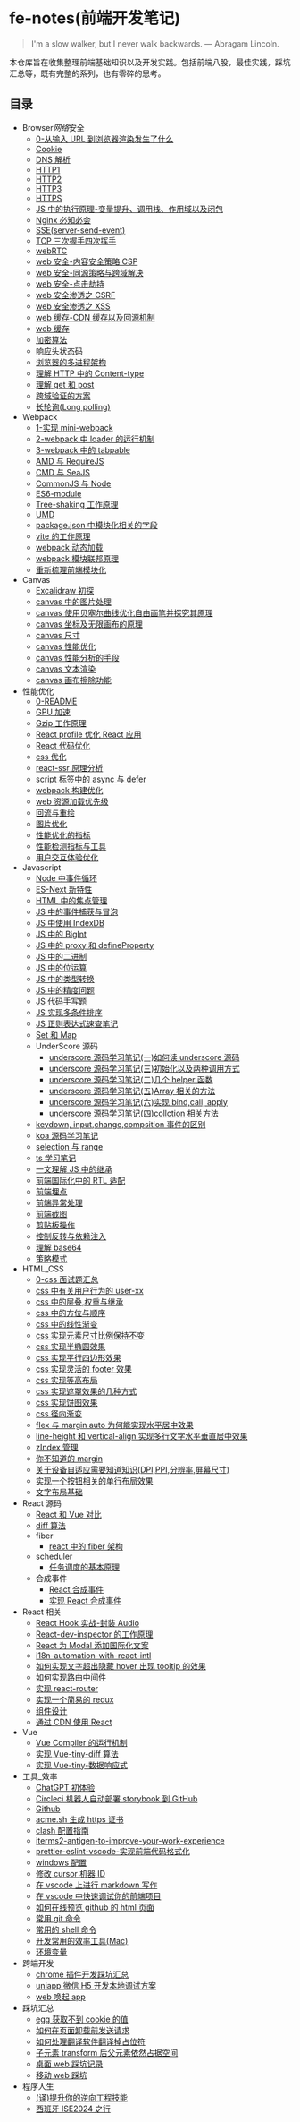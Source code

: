 # fe-notes(前端开发笔记)

> I'm a slow walker, but I never walk backwards. — Abragam Lincoln.

本仓库旨在收集整理前端基础知识以及开发实践。包括前端八股，最佳实践，踩坑汇总等，既有完整的系列，也有零碎的思考。

## 目录

- Browser*网络*安全
  - [0-从输入 URL 到浏览器渲染发生了什么](Browser_%E7%BD%91%E7%BB%9C_%E5%AE%89%E5%85%A8%2F0-%E4%BB%8E%E8%BE%93%E5%85%A5%20URL%20%E5%88%B0%E6%B5%8F%E8%A7%88%E5%99%A8%E6%B8%B2%E6%9F%93%E5%8F%91%E7%94%9F%E4%BA%86%E4%BB%80%E4%B9%88.md)
  - [Cookie](Browser_%E7%BD%91%E7%BB%9C_%E5%AE%89%E5%85%A8%2FCookie.md)
  - [DNS 解析](Browser_%E7%BD%91%E7%BB%9C_%E5%AE%89%E5%85%A8%2FDNS%E8%A7%A3%E6%9E%90.md)
  - [HTTP1](Browser_%E7%BD%91%E7%BB%9C_%E5%AE%89%E5%85%A8%2FHTTP1.md)
  - [HTTP2](Browser_%E7%BD%91%E7%BB%9C_%E5%AE%89%E5%85%A8%2FHTTP2.md)
  - [HTTP3](Browser_%E7%BD%91%E7%BB%9C_%E5%AE%89%E5%85%A8%2FHTTP3.md)
  - [HTTPS](Browser_%E7%BD%91%E7%BB%9C_%E5%AE%89%E5%85%A8%2FHTTPS.md)
  - [JS 中的执行原理-变量提升、调用栈、作用域以及闭包](Browser_%E7%BD%91%E7%BB%9C_%E5%AE%89%E5%85%A8%2FJS%E4%B8%AD%E7%9A%84%E6%89%A7%E8%A1%8C%E5%8E%9F%E7%90%86-%E5%8F%98%E9%87%8F%E6%8F%90%E5%8D%87%E3%80%81%E8%B0%83%E7%94%A8%E6%A0%88%E3%80%81%E4%BD%9C%E7%94%A8%E5%9F%9F%E4%BB%A5%E5%8F%8A%E9%97%AD%E5%8C%85.md)
  - [Nginx 必知必会](Browser_%E7%BD%91%E7%BB%9C_%E5%AE%89%E5%85%A8%2FNginx%E5%BF%85%E7%9F%A5%E5%BF%85%E4%BC%9A.md)
  - [SSE(server-send-event)](<Browser_%E7%BD%91%E7%BB%9C_%E5%AE%89%E5%85%A8%2FSSE(server-send-event).md>)
  - [TCP 三次握手四次挥手](Browser_%E7%BD%91%E7%BB%9C_%E5%AE%89%E5%85%A8%2FTCP%E4%B8%89%E6%AC%A1%E6%8F%A1%E6%89%8B%E5%9B%9B%E6%AC%A1%E6%8C%A5%E6%89%8B.md)
  - [webRTC](Browser_%E7%BD%91%E7%BB%9C_%E5%AE%89%E5%85%A8%2FwebRTC.md)
  - [web 安全-内容安全策略 CSP](Browser_%E7%BD%91%E7%BB%9C_%E5%AE%89%E5%85%A8%2Fweb%E5%AE%89%E5%85%A8-%E5%86%85%E5%AE%B9%E5%AE%89%E5%85%A8%E7%AD%96%E7%95%A5CSP.md)
  - [web 安全-同源策略与跨域解决](Browser_%E7%BD%91%E7%BB%9C_%E5%AE%89%E5%85%A8%2Fweb%E5%AE%89%E5%85%A8-%E5%90%8C%E6%BA%90%E7%AD%96%E7%95%A5%E4%B8%8E%E8%B7%A8%E5%9F%9F%E8%A7%A3%E5%86%B3.md)
  - [web 安全-点击劫持](Browser_%E7%BD%91%E7%BB%9C_%E5%AE%89%E5%85%A8%2Fweb%E5%AE%89%E5%85%A8-%E7%82%B9%E5%87%BB%E5%8A%AB%E6%8C%81.md)
  - [web 安全渗透之 CSRF](Browser_%E7%BD%91%E7%BB%9C_%E5%AE%89%E5%85%A8%2Fweb%E5%AE%89%E5%85%A8%E6%B8%97%E9%80%8F%E4%B9%8BCSRF.md)
  - [web 安全渗透之 XSS](Browser_%E7%BD%91%E7%BB%9C_%E5%AE%89%E5%85%A8%2Fweb%E5%AE%89%E5%85%A8%E6%B8%97%E9%80%8F%E4%B9%8BXSS.md)
  - [web 缓存-CDN 缓存以及回源机制](Browser_%E7%BD%91%E7%BB%9C_%E5%AE%89%E5%85%A8%2Fweb%E7%BC%93%E5%AD%98-CDN%E7%BC%93%E5%AD%98%E4%BB%A5%E5%8F%8A%E5%9B%9E%E6%BA%90%E6%9C%BA%E5%88%B6.md)
  - [web 缓存](Browser_%E7%BD%91%E7%BB%9C_%E5%AE%89%E5%85%A8%2Fweb%E7%BC%93%E5%AD%98.md)
  - [加密算法](Browser_%E7%BD%91%E7%BB%9C_%E5%AE%89%E5%85%A8%2F%E5%8A%A0%E5%AF%86%E7%AE%97%E6%B3%95.md)
  - [响应头状态码](Browser_%E7%BD%91%E7%BB%9C_%E5%AE%89%E5%85%A8%2F%E5%93%8D%E5%BA%94%E5%A4%B4%E7%8A%B6%E6%80%81%E7%A0%81.md)
  - [浏览器的多进程架构](Browser_%E7%BD%91%E7%BB%9C_%E5%AE%89%E5%85%A8%2F%E6%B5%8F%E8%A7%88%E5%99%A8%E7%9A%84%E5%A4%9A%E8%BF%9B%E7%A8%8B%E6%9E%B6%E6%9E%84.md)
  - [理解 HTTP 中的 Content-type](Browser_%E7%BD%91%E7%BB%9C_%E5%AE%89%E5%85%A8%2F%E7%90%86%E8%A7%A3HTTP%E4%B8%AD%E7%9A%84Content-type.md)
  - [理解 get 和 post](Browser_%E7%BD%91%E7%BB%9C_%E5%AE%89%E5%85%A8%2F%E7%90%86%E8%A7%A3get%E5%92%8Cpost.md)
  - [跨域验证的方案](Browser_%E7%BD%91%E7%BB%9C_%E5%AE%89%E5%85%A8%2F%E8%B7%A8%E5%9F%9F%E9%AA%8C%E8%AF%81%E7%9A%84%E6%96%B9%E6%A1%88.md)
  - [长轮询(Long polling)](<Browser_%E7%BD%91%E7%BB%9C_%E5%AE%89%E5%85%A8%2F%E9%95%BF%E8%BD%AE%E8%AF%A2(Long%20polling).md>)
- Webpack
  - [1-实现 mini-webpack](Webpack%2F1-%E5%AE%9E%E7%8E%B0mini-webpack.md)
  - [2-webpack 中 loader 的运行机制](Webpack%2F2-webpack%E4%B8%ADloader%E7%9A%84%E8%BF%90%E8%A1%8C%E6%9C%BA%E5%88%B6.md)
  - [3-webpack 中的 tabpable](Webpack%2F3-webpack%E4%B8%AD%E7%9A%84tabpable.md)
  - [AMD 与 RequireJS](Webpack%2FAMD%E4%B8%8ERequireJS.md)
  - [CMD 与 SeaJS](Webpack%2FCMD%E4%B8%8ESeaJS.md)
  - [CommonJS 与 Node](Webpack%2FCommonJS%E4%B8%8ENode.md)
  - [ES6-module](Webpack%2FES6-module.md)
  - [Tree-shaking 工作原理](Webpack%2FTree-shaking%E5%B7%A5%E4%BD%9C%E5%8E%9F%E7%90%86.md)
  - [UMD](Webpack%2FUMD.md)
  - [package.json 中模块化相关的字段](Webpack%2Fpackage.json%E4%B8%AD%E6%A8%A1%E5%9D%97%E5%8C%96%E7%9B%B8%E5%85%B3%E7%9A%84%E5%AD%97%E6%AE%B5.md)
  - [vite 的工作原理](Webpack%2Fvite%E7%9A%84%E5%B7%A5%E4%BD%9C%E5%8E%9F%E7%90%86.md)
  - [webpack 动态加载](Webpack%2Fwebpack%E5%8A%A8%E6%80%81%E5%8A%A0%E8%BD%BD.md)
  - [webpack 模块联邦原理](Webpack%2Fwebpack%E6%A8%A1%E5%9D%97%E8%81%94%E9%82%A6%E5%8E%9F%E7%90%86.md)
  - [重新梳理前端模块化](Webpack%2F%E9%87%8D%E6%96%B0%E6%A2%B3%E7%90%86%E5%89%8D%E7%AB%AF%E6%A8%A1%E5%9D%97%E5%8C%96.md)
- Canvas
  - [Excalidraw 初探](Canvas%2FExcalidraw%E5%88%9D%E6%8E%A2.md)
  - [canvas 中的图片处理](Canvas%2Fcanvas%E4%B8%AD%E7%9A%84%E5%9B%BE%E7%89%87%E5%A4%84%E7%90%86.md)
  - [canvas 使用贝塞尔曲线优化自由画笔并探究其原理](Canvas%2Fcanvas%E4%BD%BF%E7%94%A8%E8%B4%9D%E5%A1%9E%E5%B0%94%E6%9B%B2%E7%BA%BF%E4%BC%98%E5%8C%96%E8%87%AA%E7%94%B1%E7%94%BB%E7%AC%94%E5%B9%B6%E6%8E%A2%E7%A9%B6%E5%85%B6%E5%8E%9F%E7%90%86.md)
  - [canvas 坐标及无限画布的原理](Canvas%2Fcanvas%E5%9D%90%E6%A0%87%E5%8F%8A%E6%97%A0%E9%99%90%E7%94%BB%E5%B8%83%E7%9A%84%E5%8E%9F%E7%90%86.md)
  - [canvas 尺寸](Canvas%2Fcanvas%E5%B0%BA%E5%AF%B8.md)
  - [canvas 性能优化](Canvas%2Fcanvas%E6%80%A7%E8%83%BD%E4%BC%98%E5%8C%96.md)
  - [canvas 性能分析的手段](Canvas%2Fcanvas%E6%80%A7%E8%83%BD%E5%88%86%E6%9E%90%E7%9A%84%E6%89%8B%E6%AE%B5.md)
  - [canvas 文本渲染](Canvas%2Fcanvas%E6%96%87%E6%9C%AC%E6%B8%B2%E6%9F%93.md)
  - [canvas 画布擦除功能](Canvas%2Fcanvas%E7%94%BB%E5%B8%83%E6%93%A6%E9%99%A4%E5%8A%9F%E8%83%BD.md)
- 性能优化
  - [0-README](%E6%80%A7%E8%83%BD%E4%BC%98%E5%8C%96%2F0-README.md)
  - [GPU 加速](%E6%80%A7%E8%83%BD%E4%BC%98%E5%8C%96%2FGPU%E5%8A%A0%E9%80%9F.md)
  - [Gzip 工作原理](%E6%80%A7%E8%83%BD%E4%BC%98%E5%8C%96%2FGzip%E5%B7%A5%E4%BD%9C%E5%8E%9F%E7%90%86.md)
  - [React profile 优化 React 应用](%E6%80%A7%E8%83%BD%E4%BC%98%E5%8C%96%2FReact%20profile%E4%BC%98%E5%8C%96React%E5%BA%94%E7%94%A8.md)
  - [React 代码优化](%E6%80%A7%E8%83%BD%E4%BC%98%E5%8C%96%2FReact%E4%BB%A3%E7%A0%81%E4%BC%98%E5%8C%96.md)
  - [css 优化](%E6%80%A7%E8%83%BD%E4%BC%98%E5%8C%96%2Fcss%E4%BC%98%E5%8C%96.md)
  - [react-ssr 原理分析](%E6%80%A7%E8%83%BD%E4%BC%98%E5%8C%96%2Freact-ssr%E5%8E%9F%E7%90%86%E5%88%86%E6%9E%90.md)
  - [script 标签中的 async 与 defer](%E6%80%A7%E8%83%BD%E4%BC%98%E5%8C%96%2Fscript%E6%A0%87%E7%AD%BE%E4%B8%AD%E7%9A%84async%E4%B8%8Edefer.md)
  - [webpack 构建优化](%E6%80%A7%E8%83%BD%E4%BC%98%E5%8C%96%2Fwebpack%E6%9E%84%E5%BB%BA%E4%BC%98%E5%8C%96.md)
  - [web 资源加载优先级](%E6%80%A7%E8%83%BD%E4%BC%98%E5%8C%96%2Fweb%E8%B5%84%E6%BA%90%E5%8A%A0%E8%BD%BD%E4%BC%98%E5%85%88%E7%BA%A7.md)
  - [回流与重绘](%E6%80%A7%E8%83%BD%E4%BC%98%E5%8C%96%2F%E5%9B%9E%E6%B5%81%E4%B8%8E%E9%87%8D%E7%BB%98.md)
  - [图片优化](%E6%80%A7%E8%83%BD%E4%BC%98%E5%8C%96%2F%E5%9B%BE%E7%89%87%E4%BC%98%E5%8C%96.md)
  - [性能优化的指标](%E6%80%A7%E8%83%BD%E4%BC%98%E5%8C%96%2F%E6%80%A7%E8%83%BD%E4%BC%98%E5%8C%96%E7%9A%84%E6%8C%87%E6%A0%87.md)
  - [性能检测指标与工具](%E6%80%A7%E8%83%BD%E4%BC%98%E5%8C%96%2F%E6%80%A7%E8%83%BD%E6%A3%80%E6%B5%8B%E6%8C%87%E6%A0%87%E4%B8%8E%E5%B7%A5%E5%85%B7.md)
  - [用户交互体验优化](%E6%80%A7%E8%83%BD%E4%BC%98%E5%8C%96%2F%E7%94%A8%E6%88%B7%E4%BA%A4%E4%BA%92%E4%BD%93%E9%AA%8C%E4%BC%98%E5%8C%96.md)
- Javascript
  - [ Node 中事件循环](Javascript%2F%20Node%E4%B8%AD%E4%BA%8B%E4%BB%B6%E5%BE%AA%E7%8E%AF.md)
  - [ES-Next 新特性](Javascript%2FES-Next%20%E6%96%B0%E7%89%B9%E6%80%A7.md)
  - [HTML 中的焦点管理](Javascript%2FHTML%E4%B8%AD%E7%9A%84%E7%84%A6%E7%82%B9%E7%AE%A1%E7%90%86.md)
  - [JS 中的事件捕获与冒泡](Javascript%2FJS%20%E4%B8%AD%E7%9A%84%E4%BA%8B%E4%BB%B6%E6%8D%95%E8%8E%B7%E4%B8%8E%E5%86%92%E6%B3%A1.md)
  - [JS 中使用 IndexDB](Javascript%2FJS%E4%B8%AD%E4%BD%BF%E7%94%A8IndexDB.md)
  - [JS 中的 BigInt](Javascript%2FJS%E4%B8%AD%E7%9A%84BigInt.md)
  - [JS 中的 proxy 和 defineProperty](Javascript%2FJS%E4%B8%AD%E7%9A%84proxy%E5%92%8CdefineProperty.md)
  - [JS 中的二进制](Javascript%2FJS%E4%B8%AD%E7%9A%84%E4%BA%8C%E8%BF%9B%E5%88%B6.md)
  - [JS 中的位运算](Javascript%2FJS%E4%B8%AD%E7%9A%84%E4%BD%8D%E8%BF%90%E7%AE%97.md)
  - [JS 中的类型转换](Javascript%2FJS%E4%B8%AD%E7%9A%84%E7%B1%BB%E5%9E%8B%E8%BD%AC%E6%8D%A2.md)
  - [JS 中的精度问题](Javascript%2FJS%E4%B8%AD%E7%9A%84%E7%B2%BE%E5%BA%A6%E9%97%AE%E9%A2%98.md)
  - [JS 代码手写题](Javascript%2FJS%E4%BB%A3%E7%A0%81%E6%89%8B%E5%86%99%E9%A2%98.md)
  - [JS 实现多条件排序](Javascript%2FJS%E5%AE%9E%E7%8E%B0%E5%A4%9A%E6%9D%A1%E4%BB%B6%E6%8E%92%E5%BA%8F.md)
  - [JS 正则表达式速查笔记](Javascript%2FJS%E6%AD%A3%E5%88%99%E8%A1%A8%E8%BE%BE%E5%BC%8F%E9%80%9F%E6%9F%A5%E7%AC%94%E8%AE%B0.md)
  - [Set 和 Map](Javascript%2FSet%E5%92%8CMap.md)
  - UnderScore 源码
    - [underscore 源码学习笔记(一)如何读 underscore 源码](<Javascript%2FUnderScore%E6%BA%90%E7%A0%81%2Funderscore%E6%BA%90%E7%A0%81%E5%AD%A6%E4%B9%A0%E7%AC%94%E8%AE%B0(%E4%B8%80)%E5%A6%82%E4%BD%95%E8%AF%BBunderscore%E6%BA%90%E7%A0%81.md>)
    - [underscore 源码学习笔记(三)初始化以及两种调用方式](<Javascript%2FUnderScore%E6%BA%90%E7%A0%81%2Funderscore%E6%BA%90%E7%A0%81%E5%AD%A6%E4%B9%A0%E7%AC%94%E8%AE%B0(%E4%B8%89)%E5%88%9D%E5%A7%8B%E5%8C%96%E4%BB%A5%E5%8F%8A%E4%B8%A4%E7%A7%8D%E8%B0%83%E7%94%A8%E6%96%B9%E5%BC%8F.md>)
    - [underscore 源码学习笔记(二)几个 helper 函数](<Javascript%2FUnderScore%E6%BA%90%E7%A0%81%2Funderscore%E6%BA%90%E7%A0%81%E5%AD%A6%E4%B9%A0%E7%AC%94%E8%AE%B0(%E4%BA%8C)%E5%87%A0%E4%B8%AAhelper%E5%87%BD%E6%95%B0.md>)
    - [underscore 源码学习笔记(五)Array 相关的方法](<Javascript%2FUnderScore%E6%BA%90%E7%A0%81%2Funderscore%E6%BA%90%E7%A0%81%E5%AD%A6%E4%B9%A0%E7%AC%94%E8%AE%B0(%E4%BA%94)Array%E7%9B%B8%E5%85%B3%E7%9A%84%E6%96%B9%E6%B3%95.md>)
    - [underscore 源码学习笔记(六)实现 bind,call, apply](<Javascript%2FUnderScore%E6%BA%90%E7%A0%81%2Funderscore%E6%BA%90%E7%A0%81%E5%AD%A6%E4%B9%A0%E7%AC%94%E8%AE%B0(%E5%85%AD)%E5%AE%9E%E7%8E%B0bind%2Ccall%2C%20apply.md>)
    - [underscore 源码学习笔记(四)collction 相关方法](<Javascript%2FUnderScore%E6%BA%90%E7%A0%81%2Funderscore%E6%BA%90%E7%A0%81%E5%AD%A6%E4%B9%A0%E7%AC%94%E8%AE%B0(%E5%9B%9B)collction%E7%9B%B8%E5%85%B3%E6%96%B9%E6%B3%95.md>)
  - [keydown, input,change,compsition 事件的区别](Javascript%2Fkeydown%2C%20input%2Cchange%2Ccompsition%E4%BA%8B%E4%BB%B6%E7%9A%84%E5%8C%BA%E5%88%AB.md)
  - [koa 源码学习笔记](Javascript%2Fkoa%E6%BA%90%E7%A0%81%E5%AD%A6%E4%B9%A0%E7%AC%94%E8%AE%B0.md)
  - [selection 与 range](Javascript%2Fselection%E4%B8%8Erange.md)
  - [ts 学习笔记](Javascript%2Fts%E5%AD%A6%E4%B9%A0%E7%AC%94%E8%AE%B0.md)
  - [一文理解 JS 中的继承](Javascript%2F%E4%B8%80%E6%96%87%E7%90%86%E8%A7%A3JS%E4%B8%AD%E7%9A%84%E7%BB%A7%E6%89%BF.md)
  - [前端国际化中的 RTL 适配](Javascript%2F%E5%89%8D%E7%AB%AF%E5%9B%BD%E9%99%85%E5%8C%96%E4%B8%AD%E7%9A%84RTL%E9%80%82%E9%85%8D.md)
  - [前端埋点](Javascript%2F%E5%89%8D%E7%AB%AF%E5%9F%8B%E7%82%B9.md)
  - [前端异常处理](Javascript%2F%E5%89%8D%E7%AB%AF%E5%BC%82%E5%B8%B8%E5%A4%84%E7%90%86.md)
  - [前端截图](Javascript%2F%E5%89%8D%E7%AB%AF%E6%88%AA%E5%9B%BE.md)
  - [剪贴板操作](Javascript%2F%E5%89%AA%E8%B4%B4%E6%9D%BF%E6%93%8D%E4%BD%9C.md)
  - [控制反转与依赖注入](Javascript%2F%E6%8E%A7%E5%88%B6%E5%8F%8D%E8%BD%AC%E4%B8%8E%E4%BE%9D%E8%B5%96%E6%B3%A8%E5%85%A5.md)
  - [理解 base64](Javascript%2F%E7%90%86%E8%A7%A3base64.md)
  - [策略模式](Javascript%2F%E7%AD%96%E7%95%A5%E6%A8%A1%E5%BC%8F.md)
- HTML_CSS
  - [0-css 面试题汇总](HTML_CSS%2F0-css%E9%9D%A2%E8%AF%95%E9%A2%98%E6%B1%87%E6%80%BB.md)
  - [css 中有关用户行为的 user-xx](HTML_CSS%2Fcss%E4%B8%AD%E6%9C%89%E5%85%B3%E7%94%A8%E6%88%B7%E8%A1%8C%E4%B8%BA%E7%9A%84user-xx.md)
  - [css 中的层叠,权重与继承](HTML_CSS%2Fcss%E4%B8%AD%E7%9A%84%E5%B1%82%E5%8F%A0%2C%E6%9D%83%E9%87%8D%E4%B8%8E%E7%BB%A7%E6%89%BF.md)
  - [css 中的方位与顺序](HTML_CSS%2Fcss%E4%B8%AD%E7%9A%84%E6%96%B9%E4%BD%8D%E4%B8%8E%E9%A1%BA%E5%BA%8F.md)
  - [css 中的线性渐变](HTML_CSS%2Fcss%E4%B8%AD%E7%9A%84%E7%BA%BF%E6%80%A7%E6%B8%90%E5%8F%98.md)
  - [css 实现元素尺寸比例保持不变](HTML_CSS%2Fcss%E5%AE%9E%E7%8E%B0%E5%85%83%E7%B4%A0%E5%B0%BA%E5%AF%B8%E6%AF%94%E4%BE%8B%E4%BF%9D%E6%8C%81%E4%B8%8D%E5%8F%98.md)
  - [css 实现半椭圆效果](HTML_CSS%2Fcss%E5%AE%9E%E7%8E%B0%E5%8D%8A%E6%A4%AD%E5%9C%86%E6%95%88%E6%9E%9C.md)
  - [css 实现平行四边形效果](HTML_CSS%2Fcss%E5%AE%9E%E7%8E%B0%E5%B9%B3%E8%A1%8C%E5%9B%9B%E8%BE%B9%E5%BD%A2%E6%95%88%E6%9E%9C.md)
  - [css 实现灵活的 footer 效果](HTML_CSS%2Fcss%E5%AE%9E%E7%8E%B0%E7%81%B5%E6%B4%BB%E7%9A%84footer%E6%95%88%E6%9E%9C.md)
  - [css 实现等高布局](HTML_CSS%2Fcss%E5%AE%9E%E7%8E%B0%E7%AD%89%E9%AB%98%E5%B8%83%E5%B1%80.md)
  - [css 实现遮罩效果的几种方式](HTML_CSS%2Fcss%E5%AE%9E%E7%8E%B0%E9%81%AE%E7%BD%A9%E6%95%88%E6%9E%9C%E7%9A%84%E5%87%A0%E7%A7%8D%E6%96%B9%E5%BC%8F.md)
  - [css 实现饼图效果](HTML_CSS%2Fcss%E5%AE%9E%E7%8E%B0%E9%A5%BC%E5%9B%BE%E6%95%88%E6%9E%9C.md)
  - [css 径向渐变](HTML_CSS%2Fcss%E5%BE%84%E5%90%91%E6%B8%90%E5%8F%98.md)
  - [flex 与 margin auto 为何能实现水平居中效果](HTML_CSS%2Fflex%E4%B8%8Emargin%20auto%E4%B8%BA%E4%BD%95%E8%83%BD%E5%AE%9E%E7%8E%B0%E6%B0%B4%E5%B9%B3%E5%B1%85%E4%B8%AD%E6%95%88%E6%9E%9C.md)
  - [line-height 和 vertical-align 实现多行文字水平垂直居中效果](HTML_CSS%2Fline-height%E5%92%8Cvertical-align%E5%AE%9E%E7%8E%B0%E5%A4%9A%E8%A1%8C%E6%96%87%E5%AD%97%E6%B0%B4%E5%B9%B3%E5%9E%82%E7%9B%B4%E5%B1%85%E4%B8%AD%E6%95%88%E6%9E%9C.md)
  - [zIndex 管理](HTML_CSS%2FzIndex%E7%AE%A1%E7%90%86.md)
  - [你不知道的 margin](HTML_CSS%2F%E4%BD%A0%E4%B8%8D%E7%9F%A5%E9%81%93%E7%9A%84margin.md)
  - [关于设备自适应需要知道知识(DPI,PPI,分辨率,屏幕尺寸)](<HTML_CSS%2F%E5%85%B3%E4%BA%8E%E8%AE%BE%E5%A4%87%E8%87%AA%E9%80%82%E5%BA%94%E9%9C%80%E8%A6%81%E7%9F%A5%E9%81%93%E7%9F%A5%E8%AF%86(DPI%2CPPI%2C%E5%88%86%E8%BE%A8%E7%8E%87%2C%E5%B1%8F%E5%B9%95%E5%B0%BA%E5%AF%B8).md>)
  - [实现一个按钮相关的单行布局效果](HTML_CSS%2F%E5%AE%9E%E7%8E%B0%E4%B8%80%E4%B8%AA%E6%8C%89%E9%92%AE%E7%9B%B8%E5%85%B3%E7%9A%84%E5%8D%95%E8%A1%8C%E5%B8%83%E5%B1%80%E6%95%88%E6%9E%9C.md)
  - [文字布局基础](HTML_CSS%2F%E6%96%87%E5%AD%97%E5%B8%83%E5%B1%80%E5%9F%BA%E7%A1%80.md)
- React 源码
  - [React 和 Vue 对比](React%E6%BA%90%E7%A0%81%2FReact%E5%92%8CVue%E5%AF%B9%E6%AF%94.md)
  - [diff 算法](React%E6%BA%90%E7%A0%81%2Fdiff%E7%AE%97%E6%B3%95.md)
  - fiber
    - [react 中的 fiber 架构](React%E6%BA%90%E7%A0%81%2Ffiber%2Freact%E4%B8%AD%E7%9A%84fiber%E6%9E%B6%E6%9E%84.md)
  - scheduler
    - [任务调度的基本原理](React%E6%BA%90%E7%A0%81%2Fscheduler%2F%E4%BB%BB%E5%8A%A1%E8%B0%83%E5%BA%A6%E7%9A%84%E5%9F%BA%E6%9C%AC%E5%8E%9F%E7%90%86.md)
  - 合成事件
    - [React 合成事件](React%E6%BA%90%E7%A0%81%2F%E5%90%88%E6%88%90%E4%BA%8B%E4%BB%B6%2FReact%E5%90%88%E6%88%90%E4%BA%8B%E4%BB%B6.md)
    - [实现 React 合成事件](React%E6%BA%90%E7%A0%81%2F%E5%90%88%E6%88%90%E4%BA%8B%E4%BB%B6%2F%E5%AE%9E%E7%8E%B0React%E5%90%88%E6%88%90%E4%BA%8B%E4%BB%B6.md)
- React 相关
  - [React Hook 实战-封装 Audio](React%E7%9B%B8%E5%85%B3%2FReact%20Hook%E5%AE%9E%E6%88%98-%E5%B0%81%E8%A3%85Audio.md)
  - [React-dev-inspector 的工作原理](React%E7%9B%B8%E5%85%B3%2FReact-dev-inspector%E7%9A%84%E5%B7%A5%E4%BD%9C%E5%8E%9F%E7%90%86.md)
  - [React 为 Modal 添加国际化文案](React%E7%9B%B8%E5%85%B3%2FReact%E4%B8%BAModal%E6%B7%BB%E5%8A%A0%E5%9B%BD%E9%99%85%E5%8C%96%E6%96%87%E6%A1%88.md)
  - [i18n-automation-with-react-intl](React%E7%9B%B8%E5%85%B3%2Fi18n-automation-with-react-intl.md)
  - [如何实现文字超出隐藏 hover 出现 tooltip 的效果](React%E7%9B%B8%E5%85%B3%2F%E5%A6%82%E4%BD%95%E5%AE%9E%E7%8E%B0%E6%96%87%E5%AD%97%E8%B6%85%E5%87%BA%E9%9A%90%E8%97%8Fhover%E5%87%BA%E7%8E%B0tooltip%E7%9A%84%E6%95%88%E6%9E%9C.md)
  - [如何实现路由中间件](React%E7%9B%B8%E5%85%B3%2F%E5%A6%82%E4%BD%95%E5%AE%9E%E7%8E%B0%E8%B7%AF%E7%94%B1%E4%B8%AD%E9%97%B4%E4%BB%B6.md)
  - [实现 react-router](React%E7%9B%B8%E5%85%B3%2F%E5%AE%9E%E7%8E%B0react-router.md)
  - [实现一个简易的 redux](React%E7%9B%B8%E5%85%B3%2F%E5%AE%9E%E7%8E%B0%E4%B8%80%E4%B8%AA%E7%AE%80%E6%98%93%E7%9A%84redux.md)
  - [组件设计](React%E7%9B%B8%E5%85%B3%2F%E7%BB%84%E4%BB%B6%E8%AE%BE%E8%AE%A1.md)
  - [通过 CDN 使用 React](React%E7%9B%B8%E5%85%B3%2F%E9%80%9A%E8%BF%87CDN%E4%BD%BF%E7%94%A8React.md)
- Vue
  - [Vue Compiler 的运行机制](Vue%2FVue%20Compiler%E7%9A%84%E8%BF%90%E8%A1%8C%E6%9C%BA%E5%88%B6.md)
  - [实现 Vue-tiny-diff 算法](Vue%2F%E5%AE%9E%E7%8E%B0Vue-tiny-diff%E7%AE%97%E6%B3%95.md)
  - [实现 Vue-tiny-数据响应式](Vue%2F%E5%AE%9E%E7%8E%B0Vue-tiny-%E6%95%B0%E6%8D%AE%E5%93%8D%E5%BA%94%E5%BC%8F.md)
- 工具\_效率
  - [ChatGPT 初体验](%E5%B7%A5%E5%85%B7_%E6%95%88%E7%8E%87%2FChatGPT%E5%88%9D%E4%BD%93%E9%AA%8C.md)
  - [Circleci 机器人自动部署 storybook 到 GitHub](%E5%B7%A5%E5%85%B7_%E6%95%88%E7%8E%87%2FCircleci%E6%9C%BA%E5%99%A8%E4%BA%BA%E8%87%AA%E5%8A%A8%E9%83%A8%E7%BD%B2storybook%E5%88%B0GitHub.md)
  - [Github](%E5%B7%A5%E5%85%B7_%E6%95%88%E7%8E%87%2FGithub.md)
  - [acme.sh 生成 https 证书](%E5%B7%A5%E5%85%B7_%E6%95%88%E7%8E%87%2Facme.sh%E7%94%9F%E6%88%90https%E8%AF%81%E4%B9%A6.md)
  - [clash 配置指南](%E5%B7%A5%E5%85%B7_%E6%95%88%E7%8E%87%2Fclash%E9%85%8D%E7%BD%AE%E6%8C%87%E5%8D%97.md)
  - [iterms2-antigen-to-improve-your-work-experience](%E5%B7%A5%E5%85%B7_%E6%95%88%E7%8E%87%2Fiterms2-antigen-to-improve-your-work-experience.md)
  - [prettier-eslint-vscode-实现前端代码格式化](%E5%B7%A5%E5%85%B7_%E6%95%88%E7%8E%87%2Fprettier-eslint-vscode-%E5%AE%9E%E7%8E%B0%E5%89%8D%E7%AB%AF%E4%BB%A3%E7%A0%81%E6%A0%BC%E5%BC%8F%E5%8C%96.md)
  - [windows 配置](%E5%B7%A5%E5%85%B7_%E6%95%88%E7%8E%87%2Fwindows%E9%85%8D%E7%BD%AE.md)
  - [修改 cursor 机器 ID](%E5%B7%A5%E5%85%B7_%E6%95%88%E7%8E%87%2F%E4%BF%AE%E6%94%B9cursor%E6%9C%BA%E5%99%A8ID.md)
  - [在 vscode 上进行 markdown 写作](%E5%B7%A5%E5%85%B7_%E6%95%88%E7%8E%87%2F%E5%9C%A8vscode%E4%B8%8A%E8%BF%9B%E8%A1%8Cmarkdown%E5%86%99%E4%BD%9C.md)
  - [在 vscode 中快速调试你的前端项目](%E5%B7%A5%E5%85%B7_%E6%95%88%E7%8E%87%2F%E5%9C%A8vscode%E4%B8%AD%E5%BF%AB%E9%80%9F%E8%B0%83%E8%AF%95%E4%BD%A0%E7%9A%84%E5%89%8D%E7%AB%AF%E9%A1%B9%E7%9B%AE.md)
  - [如何在线预览 github 的 html 页面](%E5%B7%A5%E5%85%B7_%E6%95%88%E7%8E%87%2F%E5%A6%82%E4%BD%95%E5%9C%A8%E7%BA%BF%E9%A2%84%E8%A7%88github%E7%9A%84html%E9%A1%B5%E9%9D%A2.md)
  - [常用 git 命令](%E5%B7%A5%E5%85%B7_%E6%95%88%E7%8E%87%2F%E5%B8%B8%E7%94%A8git%E5%91%BD%E4%BB%A4.md)
  - [常用的 shell 命令](%E5%B7%A5%E5%85%B7_%E6%95%88%E7%8E%87%2F%E5%B8%B8%E7%94%A8%E7%9A%84shell%E5%91%BD%E4%BB%A4.md)
  - [开发常用的效率工具(Mac)](<%E5%B7%A5%E5%85%B7_%E6%95%88%E7%8E%87%2F%E5%BC%80%E5%8F%91%E5%B8%B8%E7%94%A8%E7%9A%84%E6%95%88%E7%8E%87%E5%B7%A5%E5%85%B7(Mac).md>)
  - [环境变量](%E5%B7%A5%E5%85%B7_%E6%95%88%E7%8E%87%2F%E7%8E%AF%E5%A2%83%E5%8F%98%E9%87%8F.md)
- 跨端开发
  - [chrome 插件开发踩坑汇总](%E8%B7%A8%E7%AB%AF%E5%BC%80%E5%8F%91%2Fchrome%E6%8F%92%E4%BB%B6%E5%BC%80%E5%8F%91%E8%B8%A9%E5%9D%91%E6%B1%87%E6%80%BB.md)
  - [uniapp 微信 H5 开发本地调试方案](%E8%B7%A8%E7%AB%AF%E5%BC%80%E5%8F%91%2Funiapp%E5%BE%AE%E4%BF%A1H5%E5%BC%80%E5%8F%91%E6%9C%AC%E5%9C%B0%E8%B0%83%E8%AF%95%E6%96%B9%E6%A1%88.md)
  - [web 唤起 app](%E8%B7%A8%E7%AB%AF%E5%BC%80%E5%8F%91%2Fweb%E5%94%A4%E8%B5%B7app.md)
- 踩坑汇总
  - [egg 获取不到 cookie 的值](%E8%B8%A9%E5%9D%91%E6%B1%87%E6%80%BB%2Fegg%E8%8E%B7%E5%8F%96%E4%B8%8D%E5%88%B0cookie%E7%9A%84%E5%80%BC.md)
  - [如何在页面卸载前发送请求](%E8%B8%A9%E5%9D%91%E6%B1%87%E6%80%BB%2F%E5%A6%82%E4%BD%95%E5%9C%A8%E9%A1%B5%E9%9D%A2%E5%8D%B8%E8%BD%BD%E5%89%8D%E5%8F%91%E9%80%81%E8%AF%B7%E6%B1%82.md)
  - [如何处理翻译软件翻译掉占位符](%E8%B8%A9%E5%9D%91%E6%B1%87%E6%80%BB%2F%E5%A6%82%E4%BD%95%E5%A4%84%E7%90%86%E7%BF%BB%E8%AF%91%E8%BD%AF%E4%BB%B6%E7%BF%BB%E8%AF%91%E6%8E%89%E5%8D%A0%E4%BD%8D%E7%AC%A6.md)
  - [子元素 transform 后父元素依然占据空间](%E8%B8%A9%E5%9D%91%E6%B1%87%E6%80%BB%2F%E5%AD%90%E5%85%83%E7%B4%A0transform%E5%90%8E%E7%88%B6%E5%85%83%E7%B4%A0%E4%BE%9D%E7%84%B6%E5%8D%A0%E6%8D%AE%E7%A9%BA%E9%97%B4.md)
  - [桌面 web 踩坑记录](%E8%B8%A9%E5%9D%91%E6%B1%87%E6%80%BB%2F%E6%A1%8C%E9%9D%A2web%E8%B8%A9%E5%9D%91%E8%AE%B0%E5%BD%95.md)
  - [移动 web 踩坑](%E8%B8%A9%E5%9D%91%E6%B1%87%E6%80%BB%2F%E7%A7%BB%E5%8A%A8web%E8%B8%A9%E5%9D%91.md)
- 程序人生
  - [(译)提升你的逆向工程技能](<%E7%A8%8B%E5%BA%8F%E4%BA%BA%E7%94%9F%2F(%E8%AF%91)%E6%8F%90%E5%8D%87%E4%BD%A0%E7%9A%84%E9%80%86%E5%90%91%E5%B7%A5%E7%A8%8B%E6%8A%80%E8%83%BD.md>)
  - [西班牙 ISE2024 之行](%E7%A8%8B%E5%BA%8F%E4%BA%BA%E7%94%9F%2F%E8%A5%BF%E7%8F%AD%E7%89%99ISE2024%E4%B9%8B%E8%A1%8C.md)
